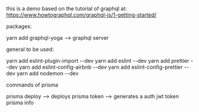 this is a demo based on the tutorial of graphql at: https://www.howtographql.com/graphql-js/1-getting-started/

packages:

yarn add graphql-yoga --> graphql server

general to be used:

yarn add eslint-plugin-import --dev
yarn add eslint --dev
yarn add prettier --dev
yarn add eslint-config-airbnb --dev
yarn add eslint-config-prettier --dev
yarn add nodemon --dev

commands of prisma

prisma deploy --> deploys
prisma token --> generates a auth jwt token
prisma info
